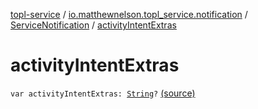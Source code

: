 [topl-service](../../index.md) / [io.matthewnelson.topl_service.notification](../index.md) / [ServiceNotification](index.md) / [activityIntentExtras](./activity-intent-extras.md)

# activityIntentExtras

`var activityIntentExtras: `[`String`](https://kotlinlang.org/api/latest/jvm/stdlib/kotlin/-string/index.html)`?` [(source)](https://github.com/05nelsonm/TorOnionProxyLibrary-Android/blob/master/topl-service/src/main/java/io/matthewnelson/topl_service/notification/ServiceNotification.kt#L102)